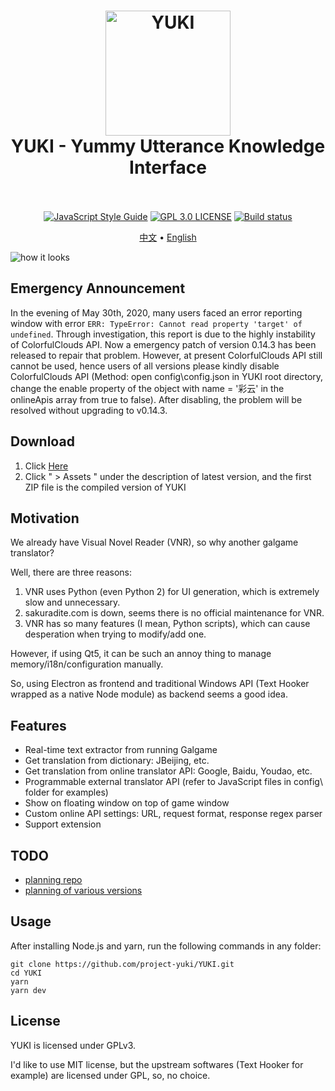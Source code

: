 ﻿<h1 align="center">
  <a href="https://github.com/project-yuki/YUKI"><img src="https://raw.githubusercontent.com/project-yuki/YUKI/master/build/icons/icon.png" alt="YUKI" width="200" /></a>
  <br>
  YUKI - Yummy Utterance Knowledge Interface
  <br>
  <br>
</h1>

<p align="center">
  <a href="https://standardjs.com"><img src="https://img.shields.io/badge/code_style-standard-brightgreen.svg" alt="JavaScript Style Guide"></a>
  <a href="/LICENSE"><img src="https://img.shields.io/badge/license-GPL%203.0-blue.svg" alt="GPL 3.0 LICENSE"></a>
  <a href="https://ci.appveyor.com/project/tinyAdapter/yuki"><img src="https://ci.appveyor.com/api/projects/status/g54ttjac4w36v5hx?svg=true" alt="Build status"></a>
</p>

<p align="center">
  <a href="/README.md">中文</a> •
  <a href="/docs/README_EN.md">English</a>
</p>

![how it looks](https://raw.githubusercontent.com/project-yuki/yuki/master/.github/imgs/how_it_looks.jpg)

## Emergency Announcement

In the evening of May 30th, 2020, many users faced an error reporting window with error `ERR: TypeError: Cannot read property 'target' of undefined`. Through investigation, this report is due to the highly instability of ColorfulClouds API. Now a emergency patch of version 0.14.3 has been released to repair that problem. However, at present ColorfulClouds API still cannot be used, hence users of all versions please kindly disable ColorfulClouds API (Method: open config\config.json in YUKI root directory, change the enable property of the object with name = '彩云' in the onlineApis array from true to false). After disabling, the problem will be resolved without upgrading to v0.14.3.

## Download

1.  Click [Here](https://github.com/project-yuki/YUKI/releases)
2.  Click " > Assets " under the description of latest version, and the first ZIP file is the compiled version of YUKI

## Motivation

We already have Visual Novel Reader (VNR), so why another galgame translator?

Well, there are three reasons:

1.  VNR uses Python (even Python 2) for UI generation, which is extremely slow and unnecessary.
2.  sakuradite.com is down, seems there is no official maintenance for VNR.
3.  VNR has so many features (I mean, Python scripts), which can cause desperation when trying to modify/add one.

However, if using Qt5, it can be such an annoy thing to manage memory/i18n/configuration manually.

So, using Electron as frontend and traditional Windows API (Text Hooker wrapped as a native Node module) as backend seems a good idea.

## Features

- Real-time text extractor from running Galgame
- Get translation from dictionary: JBeijing, etc.
- Get translation from online translator API: Google, Baidu, Youdao, etc.
- Programmable external translator API (refer to JavaScript files in config\ folder for examples)
- Show on floating window on top of game window
- Custom online API settings: URL, request format, response regex parser
- Support extension

## TODO

- [planning repo](https://github.com/project-yuki/planning/issues)
- [planning of various versions](https://github.com/project-yuki/YUKI/projects)

## Usage

After installing Node.js and yarn, run the following commands in any folder:

    git clone https://github.com/project-yuki/YUKI.git
    cd YUKI
    yarn
    yarn dev

## License

YUKI is licensed under GPLv3.

I'd like to use MIT license, but the upstream softwares (Text Hooker for example) are licensed under GPL, so, no choice.
